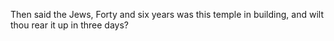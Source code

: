 Then said the Jews, Forty and six years was this temple in building, and wilt thou rear it up in three days?
